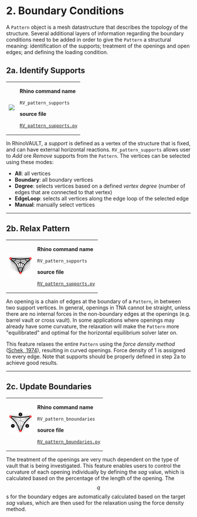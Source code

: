 # 2. Boundary Conditions

A `Pattern` object is a mesh datastructure that describes the topology of the structure. Several additional layers of information regarding the boundary conditions need to be added in order to give the `Pattern` a structural meaning: identification of the supports; treatment of the openings and open edges; and defining the loading condition.

## 2a. Identify Supports

|                                                 |                                                                                                                                                                                                                         |
| ----------------------------------------------- | ----------------------------------------------------------------------------------------------------------------------------------------------------------------------------------------------------------------------- |
|  ![](<../.gitbook/assets/RV\_supports (2).svg>) | <p><strong>Rhino command name</strong></p><p><code>RV_pattern_supports</code></p><p></p><p><strong>source file</strong></p><p><a href="../../plugin/RV_pattern_supports.py"><code>RV_pattern_supports.py</code></a></p> |

In RhinoVAULT, a _support_ is defined as a vertex of the structure that is fixed, and can have external horizontal reactions. `RV_pattern_supports` allows user to _Add_ ore _Remove_ supports from the `Pattern`. The vertices can be selected using these modes:

* **All**: all vertices
* **Boundary**: all boundary vertices
* **Degree**: selects vertices based on a defined _vertex degree_ (number of edges that are connected to that vertex)
* **EdgeLoop**: selects all vertices along the edge loop of the selected edge
* **Manual**: manually select vertices

***

## 2b. Relax Pattern

|                                                                         |                                                                                                                                                                                                                         |
| ----------------------------------------------------------------------- | ----------------------------------------------------------------------------------------------------------------------------------------------------------------------------------------------------------------------- |
| <img src="../.gitbook/assets/RV_relax.svg" alt="" data-size="original"> | <p><strong>Rhino command name</strong></p><p><code>RV_pattern_supports</code></p><p></p><p><strong>source file</strong></p><p><a href="../../plugin/RV_pattern_supports.py"><code>RV_pattern_supports.py</code></a></p> |

An opening is a chain of edges at the boundary of a `Pattern`, in between two support vertices. In general, openings in TNA cannot be straight, unless there are no internal forces in the non-boundary edges at the openings (e.g. barrel vault or cross vault). In some applications where openings may already have some curvature, the relaxation will make the `Pattern` more "equilibrated" and optimal for the horizontal equilibrium solver later on.&#x20;

This feature relaxes the entire `Pattern` using the _force density method_ ([Schek, 1974](https://www.sciencedirect.com/science/article/pii/0045782574900450)), resulting in curved openings. Force density of 1 is assigned to every edge. Note that supports should be properly defined in step 2a to achieve good results.

***

## 2c. Update Boundaries

|                                                                                  |                                                                                                                                                                                                                                |
| -------------------------------------------------------------------------------- | ------------------------------------------------------------------------------------------------------------------------------------------------------------------------------------------------------------------------------ |
| <img src="../.gitbook/assets/RV_boundaries (1).svg" alt="" data-size="original"> | <p><strong>Rhino command name</strong></p><p><code>RV_pattern_bnoundaries</code></p><p></p><p><strong>source file</strong></p><p><a href="../../plugin/RV_pattern_boundaries.py"><code>RV_pattern_boundaries.py</code></a></p> |

The treatment of the openings are very much dependent on the type of vault that is being investigated.  This feature enables users to control the curvature of each opening individually by defining the _sag_ value, which is calculated based on the percentage of the length of the opening. The $$q$$s for the boundary edges are automatically calculated based on the target _sag_ values, which are then used for the relaxation using the force density method.&#x20;
